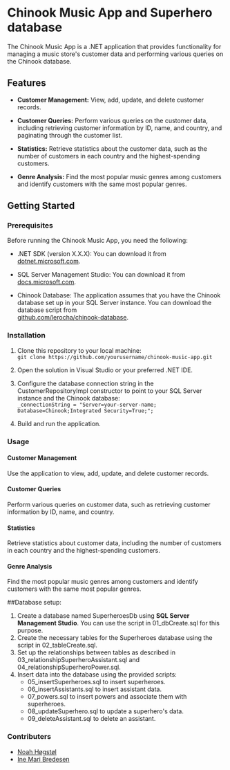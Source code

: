 # Chinook Music App and Superhero database

The Chinook Music App is a .NET application that provides functionality for managing a music store's customer data and performing various queries on the Chinook database.

## Features

- **Customer Management:** View, add, update, and delete customer records.

- **Customer Queries:** Perform various queries on the customer data, including retrieving customer information by ID, name, and country, and paginating through the customer list.

- **Statistics:** Retrieve statistics about the customer data, such as the number of customers in each country and the highest-spending customers.

- **Genre Analysis:** Find the most popular music genres among customers and identify customers with the same most popular genres.

## Getting Started

### Prerequisites

Before running the Chinook Music App, you need the following:

- .NET SDK (version X.X.X): You can download it from<br> [dotnet.microsoft.com](https://dotnet.microsoft.com/download/dotnet).

- SQL Server Management Studio: You can download it from <br>[docs.microsoft.com](https://docs.microsoft.com/en-us/sql/ssms/download-sql-server-management-studio-ssms).

- Chinook Database: The application assumes that you have the Chinook database set up in your SQL Server instance. You can download the database script from<br> [github.com/lerocha/chinook-database](https://github.com/lerocha/chinook-database).



### Installation

1. Clone this repository to your local machine:<br>
   ```git clone https://github.com/yourusername/chinook-music-app.git```
2. Open the solution in Visual Studio or your preferred .NET IDE.

3. Configure the database connection string in the CustomerRepositoryImpl constructor to point to your SQL Server instance and the Chinook database:
<br>```_connectionString = "Server=your-server-name; Database=Chinook;Integrated Security=True;";```

4. Build and run the application.

### Usage
#### Customer Management
Use the application to view, add, update, and delete customer records.<br>
#### Customer Queries
Perform various queries on customer data, such as retrieving customer information by ID, name, and country.<br>
#### Statistics
Retrieve statistics about customer data, including the number of customers in each country and the highest-spending customers.<br>
#### Genre Analysis
Find the most popular music genres among customers and identify customers with the same most popular genres.<br>

##Database setup:

<ol>
  <li>Create a database named SuperheroesDb using <b>SQL Server Management Studio</b>. You can use the script in 01_dbCreate.sql for this purpose.</li>
  <li>Create the necessary tables for the Superheroes database using the script in 02_tableCreate.sql.</li>
  <li>Set up the relationships between tables as described in 03_relationshipSuperheroAssistant.sql and 04_relationshipSuperheroPower.sql.</li>
  <li>Insert data into the database using the provided scripts:
    <ul>
      <li>05_insertSuperheroes.sql to insert superheroes.</li>
      <li>06_insertAssistants.sql to insert assistant data.</li>
      <li>07_powers.sql to insert powers and associate them with superheroes.</li>
      <li>08_updateSuperhero.sql to update a superhero's data.</li>
      <li>09_deleteAssistant.sql to delete an assistant.</li>
    </ul>
  </li>
</ol>

### Contributers
- [Noah Høgstøl](https://github.com/Nuuah)<br>
- [Ine Mari Bredesen](https://github.com/inemari)
